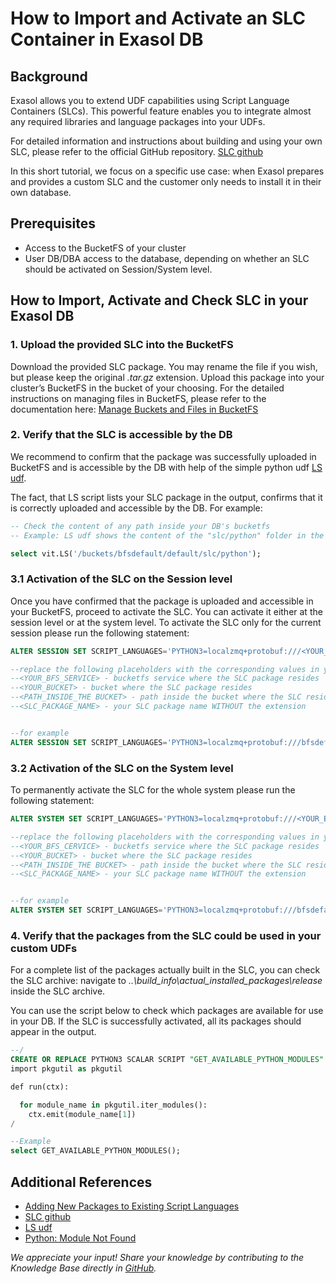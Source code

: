 # How to Import and Activate an SLC Container in Exasol DB

## Background

Exasol allows you to extend UDF capabilities using Script Language Containers (SLCs).
This powerful feature enables you to integrate almost any required libraries and language packages into your UDFs.

For detailed information and instructions about building and using your own SLC, please refer to the official GitHub repository. [SLC github](https://github.com/exasol/script-languages-release/blob/master/doc/user_guide/usage.md) 

In this short tutorial, we focus on a specific use case: when Exasol prepares and provides a custom SLC and the customer only needs to install it in their own database.

## Prerequisites

- Access to the BucketFS of your cluster
- User DB/DBA access to the database, depending on whether an SLC should be activated on Session/System level.

## How to Import, Activate and Check SLC in your Exasol DB 

### 1. Upload the provided SLC into the BucketFS

Download the provided SLC package. You may rename the file if you wish, but please keep the original *.tar.gz* extension. Upload this package into your cluster’s BucketFS in the bucket of your choosing. For the detailed instructions on managing files in BucketFS, please refer to the documentation here: [Manage Buckets and Files in BucketFS](https://docs.exasol.com/db/latest/administration/on-premise/bucketfs/file_access.htm)

### 2. Verify that the SLC is accessible by the DB

We recommend to confirm that the package was successfully uploaded in BucketFS and is accessible by the DB with help of the simple python udf [LS udf](https://docs.exasol.com/db/latest/administration/on-premise/bucketfs/database_access.htm).

The fact, that LS script lists your SLC package in the output, confirms that it is correctly uploaded and accessible by the DB. 
For example:

```sql
-- Check the content of any path inside your DB's bucketfs
-- Example: LS udf shows the content of the "slc/python" folder in the "default" bucket of the "bfsdefault" bucketfs service

select vit.LS('/buckets/bfsdefault/default/slc/python');
```

### 3.1 Activation of the SLC on the Session level

Once you have confirmed that the package is uploaded and accessible in your BucketFS, proceed to activate the SLC. You can activate it either at the session level or at the system level.
To activate the SLC only for the current session please run the following statement:

```sql
ALTER SESSION SET SCRIPT_LANGUAGES='PYTHON3=localzmq+protobuf:///<YOUR_BFS_SERVICE>/<YOUR_BUCKET>/<PATH_INSIDE_THE BUCKET>/<SLC_PACKAGE_NAME>?lang=python#buckets/<YOUR_BFS_SERVICE>/<YOUR_BUCKET>/<PATH_INSIDE_THE BUCKET>/<SLC_PACKAGE_NAME>/exaudf/exaudfclient';

--replace the following placeholders with the corresponding values in your system.
--<YOUR_BFS_SERVICE> - bucketfs service where the SLC package resides
--<YOUR_BUCKET> - bucket where the SLC package resides
--<PATH_INSIDE_THE BUCKET> - path inside the bucket where the SLC resides
--<SLC_PACKAGE_NAME> - your SLC package name WITHOUT the extension


--for example
ALTER SESSION SET SCRIPT_LANGUAGES='PYTHON3=localzmq+protobuf:///bfsdefault/default/slc/python/template-Exasol-all-python-3.10_release?lang=python#buckets/bfsdefault/default/slc/python/template-Exasol-all-python-3.10_release/exaudf/exaudfclient';
```

### 3.2 Activation of the SLC on the System level

To permanently activate the SLC for the whole system please run the following statement:

```sql
ALTER SYSTEM SET SCRIPT_LANGUAGES='PYTHON3=localzmq+protobuf:///<YOUR_BFS_CERVICE>/<YOUR_BUCKET>/<PATH_INSIDE_THE BUCKET>/<SLC_PACKAGE_NAME>?lang=python#buckets/<YOUR_BFS_CERVICE>/<YOUR_BUCKET>/<PATH_INSIDE_THE BUCKET>/<SLC_PACKAGE_NAME>/exaudf/exaudfclient';

--replace the following placeholders with the corresponding values in your system.
--<YOUR_BFS_CERVICE> - bucketfs service where the SLC package resides
--<YOUR_BUCKET> - bucket where the SLC package resides
--<PATH_INSIDE_THE BUCKET> - path inside the bucket where the SLC resides
--<SLC_PACKAGE_NAME> - your SLC package name WITHOUT the extension


--for example
ALTER SYSTEM SET SCRIPT_LANGUAGES='PYTHON3=localzmq+protobuf:///bfsdefault/default/slc/python/template-Exasol-all-python-3.10_release?lang=python#buckets/bfsdefault/default/slc/python/template-Exasol-all-python-3.10_release/exaudf/exaudfclient';

```

### 4. Verify that the packages from the SLC could be used in your custom UDFs

For a complete list of the packages actually built in the SLC, you can check the SLC archive: navigate to *..\build_info\actual_installed_packages\release* inside the SLC archive.

You can use the script below to check which packages are available for use in your DB. If the SLC is successfully activated, all its packages should appear in the output.

```sql
--/
CREATE OR REPLACE PYTHON3 SCALAR SCRIPT "GET_AVAILABLE_PYTHON_MODULES" () EMITS ("res" VARCHAR(4096) UTF8) AS
import pkgutil as pkgutil

def run(ctx):

  for module_name in pkgutil.iter_modules():
    ctx.emit(module_name[1])
/

--Example
select GET_AVAILABLE_PYTHON_MODULES();
```

## Additional References

* [Adding New Packages to Existing Script Languages](https://docs.exasol.com/db/latest/database_concepts/udf_scripts/adding_new_packages_script_languages.htm)
* [SLC github](https://github.com/exasol/script-languages-release/blob/master/doc/user_guide/usage.md)
* [LS udf](https://docs.exasol.com/db/latest/administration/on-premise/bucketfs/database_access.htm)
* [Python: Module Not Found](https://exasol.lightning.force.com/lightning/r/Knowledge__kav/ka0aV0000006C89QAE/view)

*We appreciate your input! Share your knowledge by contributing to the Knowledge Base directly in [GitHub](https://github.com/exasol/public-knowledgebase).*
